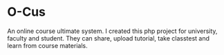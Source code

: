 # O-Cus
An online course ultimate system. I created this php project for university, faculty and student. They can share, upload tutorial, take classtest and learn from course materials.
